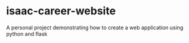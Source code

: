 # isaac-career-website
A personal project demonstrating how to create a web application using python and flask
